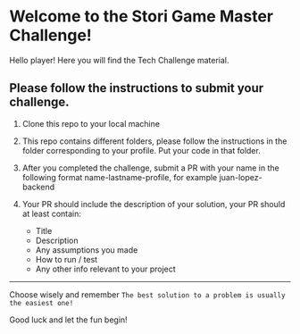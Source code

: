 # Welcome to the Stori Game Master Challenge!

Hello player! Here you will find the Tech Challenge material.


## Please follow the instructions to submit your challenge.

1. Clone this repo to your local machine

2. This repo contains different folders, please follow the instructions in the folder corresponding to your profile. Put your code in that folder.

3. After you completed the challenge, submit a PR with your name in the following format name-lastname-profile, for example juan-lopez-backend

4. Your PR should include the description of your solution, your PR should at least contain:
    - Title
    - Description
    - Any assumptions you made 
    - How to run / test
    - Any other info relevant to your project

---

Choose wisely and remember `The best solution to a problem is usually the easiest one!`

Good luck and let the fun begin! 